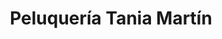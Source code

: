 ---
title: "Peluquería Tania Martín"
url: /santa-eulalia-del-campo/peluqueria-tania-martin/
shop: Friseur
---